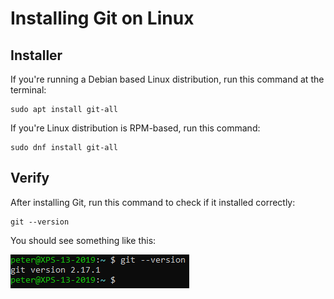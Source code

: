 # Installing Git on Linux

## Installer

If you're running a Debian based Linux distribution, run this command at the terminal:

```
sudo apt install git-all
```

If you're Linux distribution is RPM-based, run this command:

```
sudo dnf install git-all
```

## Verify

After installing Git, run this command to check if it installed correctly:

```
git --version
```

You should see something like this:
 
![Git version on Linux](../../img/git-linux-version.png)
